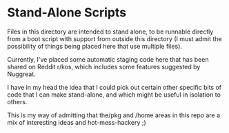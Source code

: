 # Stand-Alone Scripts

Files in this directory are intended to stand alone, to be
runnable directly from a boot script with support from outside
this directory (I must admit the possibility of things being
placed here that use multiple files).

Currently, I've placed some automatic staging code here that
has been shared on Reddit r/kos, which includes some features
suggested by Nuggreat.

I have in my head the idea that I could pick out certain other
specific bits of code that I can make stand-alone, and which
might be useful in isolation to others.

This is my way of admitting that the/pkg and /home areas in this
repo are a mix of interesting ideas and hot-mess-hackery ;)
